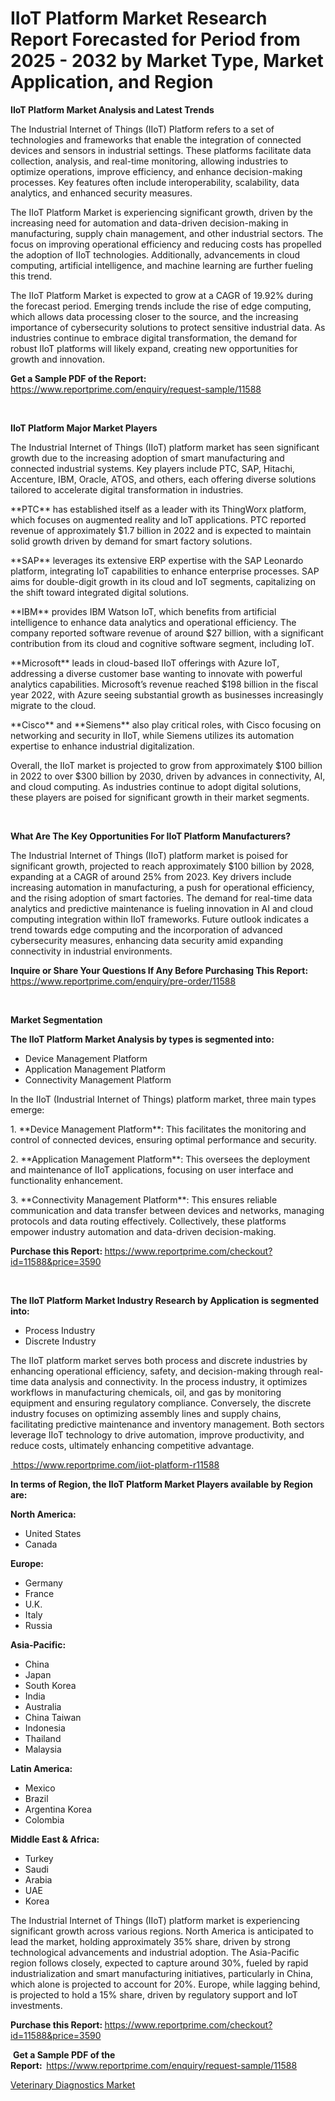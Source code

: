 <p><h1>IIoT Platform Market Research Report Forecasted for Period from 2025 -  2032 by Market Type, Market Application, and Region</h1></p><p><strong>IIoT Platform Market Analysis and Latest Trends</strong></p>
<p><p>The Industrial Internet of Things (IIoT) Platform refers to a set of technologies and frameworks that enable the integration of connected devices and sensors in industrial settings. These platforms facilitate data collection, analysis, and real-time monitoring, allowing industries to optimize operations, improve efficiency, and enhance decision-making processes. Key features often include interoperability, scalability, data analytics, and enhanced security measures.</p><p>The IIoT Platform Market is experiencing significant growth, driven by the increasing need for automation and data-driven decision-making in manufacturing, supply chain management, and other industrial sectors. The focus on improving operational efficiency and reducing costs has propelled the adoption of IIoT technologies. Additionally, advancements in cloud computing, artificial intelligence, and machine learning are further fueling this trend.</p><p>The IIoT Platform Market is expected to grow at a CAGR of 19.92% during the forecast period. Emerging trends include the rise of edge computing, which allows data processing closer to the source, and the increasing importance of cybersecurity solutions to protect sensitive industrial data. As industries continue to embrace digital transformation, the demand for robust IIoT platforms will likely expand, creating new opportunities for growth and innovation.</p></p>
<p><strong>Get a Sample PDF of the Report:&nbsp;</strong> <a href="https://www.reportprime.com/enquiry/request-sample/11588?utm_campaign=2945&utm_medium=2&utm_source=Github&utm_content=ia&utm_term=21032025&utm_id=iiot-platform">https://www.reportprime.com/enquiry/request-sample/11588</a></p>
<p>&nbsp;</p>
<p><strong>IIoT Platform Major Market Players</strong></p>
<p><p>The Industrial Internet of Things (IIoT) platform market has seen significant growth due to the increasing adoption of smart manufacturing and connected industrial systems. Key players include PTC, SAP, Hitachi, Accenture, IBM, Oracle, ATOS, and others, each offering diverse solutions tailored to accelerate digital transformation in industries.</p><p>**PTC** has established itself as a leader with its ThingWorx platform, which focuses on augmented reality and IoT applications. PTC reported revenue of approximately $1.7 billion in 2022 and is expected to maintain solid growth driven by demand for smart factory solutions.</p><p>**SAP** leverages its extensive ERP expertise with the SAP Leonardo platform, integrating IoT capabilities to enhance enterprise processes. SAP aims for double-digit growth in its cloud and IoT segments, capitalizing on the shift toward integrated digital solutions.</p><p>**IBM** provides IBM Watson IoT, which benefits from artificial intelligence to enhance data analytics and operational efficiency. The company reported software revenue of around $27 billion, with a significant contribution from its cloud and cognitive software segment, including IoT.</p><p>**Microsoft** leads in cloud-based IIoT offerings with Azure IoT, addressing a diverse customer base wanting to innovate with powerful analytics capabilities. Microsoft’s revenue reached $198 billion in the fiscal year 2022, with Azure seeing substantial growth as businesses increasingly migrate to the cloud.</p><p>**Cisco** and **Siemens** also play critical roles, with Cisco focusing on networking and security in IIoT, while Siemens utilizes its automation expertise to enhance industrial digitalization.</p><p>Overall, the IIoT market is projected to grow from approximately $100 billion in 2022 to over $300 billion by 2030, driven by advances in connectivity, AI, and cloud computing. As industries continue to adopt digital solutions, these players are poised for significant growth in their market segments.</p></p>
<p>&nbsp;</p>
<p><strong>What Are The Key Opportunities For IIoT Platform Manufacturers?</strong></p>
<p><p>The Industrial Internet of Things (IIoT) platform market is poised for significant growth, projected to reach approximately $100 billion by 2028, expanding at a CAGR of around 25% from 2023. Key drivers include increasing automation in manufacturing, a push for operational efficiency, and the rising adoption of smart factories. The demand for real-time data analytics and predictive maintenance is fueling innovation in AI and cloud computing integration within IIoT frameworks. Future outlook indicates a trend towards edge computing and the incorporation of advanced cybersecurity measures, enhancing data security amid expanding connectivity in industrial environments.</p></p>
<p><strong>Inquire or Share Your Questions If Any Before Purchasing This Report:</strong> <a href="https://www.reportprime.com/enquiry/pre-order/11588?utm_campaign=2945&utm_medium=2&utm_source=Github&utm_content=ia&utm_term=21032025&utm_id=iiot-platform">https://www.reportprime.com/enquiry/pre-order/11588</a></p>
<p>&nbsp;</p>
<p><strong>Market Segmentation</strong></p>
<p><strong>The IIoT Platform Market Analysis by types is segmented into:</strong></p>
<p><ul><li>Device Management Platform</li><li>Application Management Platform</li><li>Connectivity Management Platform</li></ul></p>
<p><p>In the IIoT (Industrial Internet of Things) platform market, three main types emerge: </p><p>1. **Device Management Platform**: This facilitates the monitoring and control of connected devices, ensuring optimal performance and security. </p><p>2. **Application Management Platform**: This oversees the deployment and maintenance of IIoT applications, focusing on user interface and functionality enhancement. </p><p>3. **Connectivity Management Platform**: This ensures reliable communication and data transfer between devices and networks, managing protocols and data routing effectively. Collectively, these platforms empower industry automation and data-driven decision-making.</p></p>
<p><strong>Purchase this Report:&nbsp;</strong><a href="https://www.reportprime.com/checkout?id=11588&price=3590&utm_campaign=2945&utm_medium=2&utm_source=Github&utm_content=ia&utm_term=21032025&utm_id=iiot-platform">https://www.reportprime.com/checkout?id=11588&price=3590</a></p>
<p>&nbsp;</p>
<p><strong>The IIoT Platform Market Industry Research by Application is segmented into:</strong></p>
<p><ul><li>Process Industry</li><li>Discrete Industry</li></ul></p>
<p><p>The IIoT platform market serves both process and discrete industries by enhancing operational efficiency, safety, and decision-making through real-time data analysis and connectivity. In the process industry, it optimizes workflows in manufacturing chemicals, oil, and gas by monitoring equipment and ensuring regulatory compliance. Conversely, the discrete industry focuses on optimizing assembly lines and supply chains, facilitating predictive maintenance and inventory management. Both sectors leverage IIoT technology to drive automation, improve productivity, and reduce costs, ultimately enhancing competitive advantage.</p></p>
<p><a href="https://www.reportprime.com/iiot-platform-r11588?utm_campaign=2945&utm_medium=2&utm_source=Github&utm_content=ia&utm_term=21032025&utm_id=iiot-platform">&nbsp;https://www.reportprime.com/iiot-platform-r11588</a></p>
<p><strong>In terms of Region, the IIoT Platform Market Players available by Region are:</strong></p>
<p>
    <p> <strong> North America: </strong>
        <ul>
            <li>United States</li>
            <li>Canada</li>
        </ul>
        </p> 
    <p> <strong> Europe: </strong>
        <ul>
            <li>Germany</li>
            <li>France</li>
            <li>U.K.</li>
            <li>Italy</li>
            <li>Russia</li>
        </ul>
        </p> 
    <p> <strong> Asia-Pacific: </strong>
        <ul>
            <li>China</li>
            <li>Japan</li>
            <li>South Korea</li>
            <li>India</li>
            <li>Australia</li>
            <li>China Taiwan</li>
            <li>Indonesia</li>
            <li>Thailand</li>
            <li>Malaysia</li>
        </ul>
        </p> 
    <p> <strong> Latin America: </strong>
        <ul>
            <li>Mexico</li>
            <li>Brazil</li>
            <li>Argentina Korea</li>
            <li>Colombia</li>
        </ul>
        </p> 
    <p> <strong> Middle East & Africa: </strong>
        <ul>
            <li>Turkey</li>
            <li>Saudi</li>
            <li>Arabia</li>
            <li>UAE</li>
            <li>Korea</li>
        </ul>
    </p>
    </p>
<p><p>The Industrial Internet of Things (IIoT) platform market is experiencing significant growth across various regions. North America is anticipated to lead the market, holding approximately 35% share, driven by strong technological advancements and industrial adoption. The Asia-Pacific region follows closely, expected to capture around 30%, fueled by rapid industrialization and smart manufacturing initiatives, particularly in China, which alone is projected to account for 20%. Europe, while lagging behind, is projected to hold a 15% share, driven by regulatory support and IoT investments.</p></p>
<p><strong>Purchase this Report: </strong><a href="https://www.reportprime.com/checkout?id=11588&price=3590&utm_campaign=2945&utm_medium=2&utm_source=Github&utm_content=ia&utm_term=21032025&utm_id=iiot-platform">https://www.reportprime.com/checkout?id=11588&price=3590</a></p>
<p>&nbsp;<strong>Get a Sample PDF of the Report:&nbsp;&nbsp;</strong><a href="https://www.reportprime.com/enquiry/request-sample/11588?utm_campaign=2945&utm_medium=2&utm_source=Github&utm_content=ia&utm_term=21032025&utm_id=iiot-platform">https://www.reportprime.com/enquiry/request-sample/11588</a></p>
<p><strong></strong></p>
<p><p><a href="https://github.com/saaindosya/Market-Research-Report-List-1/blob/main/veterinary-diagnostics-market.md?utm_campaign=2945&utm_medium=2&utm_source=Github&utm_content=ia&utm_term=21032025&utm_id=iiot-platform">Veterinary Diagnostics Market</a></p></p>